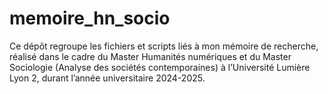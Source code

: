 # memoire_hn_socio
Ce dépôt regroupe les fichiers et scripts liés à mon mémoire de recherche, réalisé dans le cadre du Master Humanités numériques et du Master Sociologie (Analyse des sociétés contemporaines) à l’Université Lumière Lyon 2, durant l’année universitaire 2024-2025.
